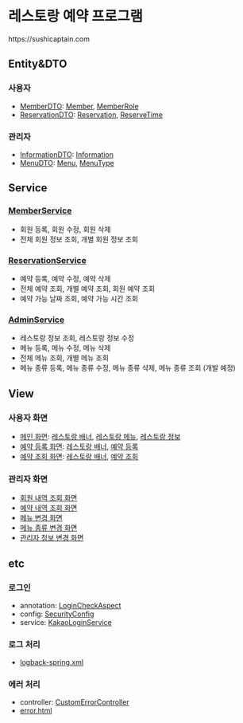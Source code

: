 <h1>레스토랑 예약 프로그램</h1>
https://sushicaptain.com

<h2>Entity&DTO</h2>
    <h3>사용자</h3>
    <ul>
        <li>
            <a href="https://github.com/shinyena/sushi/blob/master/src/main/java/com/example/sushi/dto/user/MemberDTO.java">MemberDTO</a>:
            <a href="https://github.com/shinyena/sushi/blob/master/src/main/java/com/example/sushi/entity/user/Member.java">Member</a>,
            <a href="https://github.com/shinyena/sushi/blob/master/src/main/java/com/example/sushi/entity/user/MemberRole.java">MemberRole</a>
        </li>
        <li>
            <a href="https://github.com/shinyena/sushi/blob/master/src/main/java/com/example/sushi/dto/user/ReservationDTO.java">ReservationDTO</a>:
            <a href="https://github.com/shinyena/sushi/blob/master/src/main/java/com/example/sushi/entity/user/Reservation.java">Reservation</a>,
            <a href="https://github.com/shinyena/sushi/blob/master/src/main/java/com/example/sushi/entity/user/ReserveTime.java">ReserveTime</a>
        </li>
    </ul>
    <h3>관리자</h3>
    <ul>
        <li>
            <a href="https://github.com/shinyena/sushi/blob/master/src/main/java/com/example/sushi/dto/admin/InformationDTO.java">InformationDTO</a>:
            <a href="https://github.com/shinyena/sushi/blob/master/src/main/java/com/example/sushi/entity/admin/Information.java">Information</a>
        </li>
        <li>
            <a href="https://github.com/shinyena/sushi/blob/master/src/main/java/com/example/sushi/dto/admin/MenuDTO.java">MenuDTO</a>:
            <a href="https://github.com/shinyena/sushi/blob/master/src/main/java/com/example/sushi/entity/admin/Menu.java">Menu</a>,
            <a href="https://github.com/shinyena/sushi/blob/master/src/main/java/com/example/sushi/entity/admin/MenuType.java">MenuType</a>
        </li>
    </ul>

<h2>Service</h2>
    <h3><a href="https://github.com/shinyena/sushi/blob/master/src/main/java/com/example/sushi/service/MemberServiceImpl.java">MemberService</a></h3>
    <ul>
        <li>회원 등록, 회원 수정, 회원 삭제</li>
        <li>전체 회원 정보 조회, 개별 회원 정보 조회</li>
    </ul>
    <h3><a href="https://github.com/shinyena/sushi/blob/master/src/main/java/com/example/sushi/service/ReservationServiceImpl.java">ReservationService</a></h3>
    <ul>
        <li>예약 등록, 예약 수정, 예약 삭제</li>
        <li>전체 예약 조회, 개별 예약 조회, 회원 예약 조회</li>
        <li>예약 가능 날짜 조회, 예약 가능 시간 조회</li>
    </ul>
    <h3><a href="https://github.com/shinyena/sushi/blob/master/src/main/java/com/example/sushi/service/AdminServiceImpl.java">AdminService</a></h3>
    <ul>
        <li>레스토랑 정보 조회, 레스토랑 정보 수정</li>
        <li>메뉴 등록, 메뉴 수정, 메뉴 삭제</li>
        <li>전체 메뉴 조회, 개별 메뉴 조회</li>
        <li>메뉴 종류 등록, 메뉴 종류 수정, 메뉴 종류 삭제, 메뉴 종류 조회 (개발 예정)</li>
    </ul>

<h2>View</h2>
    <h3>사용자 화면</h3>
    <ul>
        <li>
            <a href="https://github.com/shinyena/sushi/blob/master/src/main/resources/templates/sushi/main.html">메인 화면</a>:
            <a href="https://github.com/shinyena/sushi/blob/master/src/main/resources/templates/sushi/fragment/hero.html">레스토랑 배너</a>,
            <a href="https://github.com/shinyena/sushi/blob/master/src/main/resources/templates/sushi/fragment/menu.html">레스토랑 메뉴</a>,
            <a href="https://github.com/shinyena/sushi/blob/master/src/main/resources/templates/sushi/fragment/contact.html">레스토랑 정보</a>
        </li>
        <li>
            <a href="https://github.com/shinyena/sushi/blob/master/src/main/resources/templates/sushi/register.html">예약 등록 화면</a>:
            <a href="https://github.com/shinyena/sushi/blob/master/src/main/resources/templates/sushi/fragment/hero.html">레스토랑 배너</a>,
            <a href="https://github.com/shinyena/sushi/blob/master/src/main/resources/templates/sushi/fragment/book.html">예약 등록</a>
        </li>
        <li>
            <a href="https://github.com/shinyena/sushi/blob/master/src/main/resources/templates/sushi/list.html">예약 조회 화면</a>:
            <a href="https://github.com/shinyena/sushi/blob/master/src/main/resources/templates/sushi/fragment/hero.html">레스토랑 배너</a>,
            <a href="https://github.com/shinyena/sushi/blob/master/src/main/resources/templates/sushi/fragment/special.html">예약 조회</a>
        </li>
    </ul>
    <h3>관리자 화면</h3>
    <ul>
        <li><a href="">회원 내역 조회 화면</a></li>
        <li><a href="https://github.com/shinyena/sushi/blob/master/src/main/resources/templates/admin/list.html">예약 내역 조회 화면</a></li>
        <li><a href="https://github.com/shinyena/sushi/blob/master/src/main/resources/templates/admin/menu.html">메뉴 변경 화면</a></li>
        <li><a href="">메뉴 종류 변경 화면</a></li>
        <li><a href="https://github.com/shinyena/sushi/blob/master/src/main/resources/templates/admin/information.html">관리자 정보 변경 화면</a></li>
    </ul>

<h2>etc</h2>
    <h3>로그인</h3>
    <ul>
        <li>annotation: <a href="https://github.com/shinyena/sushi/blob/master/src/main/java/com/example/sushi/annotation/LoginCheckAspect.java">LoginCheckAspect</a></li>
        <li>config: <a href="https://github.com/shinyena/sushi/blob/master/src/main/java/com/example/sushi/config/SecurityConfig.java">SecurityConfig</a></li>
        <li>service: <a href="https://github.com/shinyena/sushi/blob/master/src/main/java/com/example/sushi/service/KakaoLoginService.java">KakaoLoginService</a></li>
    </ul>
    <h3>로그 처리</h3>
    <ul>
        <li><a href="https://github.com/shinyena/sushi/blob/master/src/main/resources/logback-spring.xml">logback-spring.xml</a></li>
    </ul>
    <h3>에러 처리</h3>
    <ul>
        <li>controller: <a href="https://github.com/shinyena/sushi/blob/master/src/main/java/com/example/sushi/controller/CustomErrorController.java">CustomErrorController</a></li>
        <li><a href="https://github.com/shinyena/sushi/blob/master/src/main/resources/templates/error.html">error.html</a></li>
    </ul>
        
